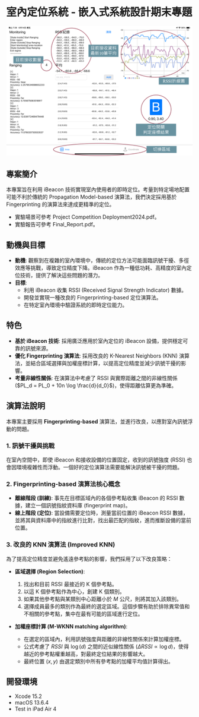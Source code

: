 # 室內定位系統 - 嵌入式系統設計期末專題
![image](https://github.com/kerry96164/iBeacon-Localization/blob/main/Report/app_layout.png)
## 專案簡介
本專案旨在利用 iBeacon 技術實現室內使用者的即時定位。考量到特定場地配置可能不利於傳統的 Propagation Model-based 演算法，我們決定採用基於 Fingerprinting 的演算法來達成更精準的定位。
* 實驗場景可參考 Project Competition Deployment2024.pdf。
* 實驗報告可參考 Final_Report.pdf。

## 動機與目標
* **動機**: 觀察到在複雜的室內環境中，傳統的定位方法可能面臨訊號干擾、多徑效應等挑戰，導致定位精度下降。iBeacon 作為一種低功耗、高精度的室內定位技術，提供了解決這些問題的潛力。
* **目標**:
    * 利用 iBeacon 收集 RSSI (Received Signal Strength Indicator) 數據。
    * 開發並實現一種改良的 Fingerprinting-based 定位演算法。
    * 在特定室內環境中驗證系統的即時定位能力。

## 特色
* **基於 iBeacon 技術**: 採用廣泛應用於室內定位的 iBeacon 設備，提供穩定可靠的訊號來源。
* **優化 Fingerprinting 演算法**: 採用改良的 K-Nearest Neighbors (KNN) 演算法，並結合區域選擇與加權座標計算，以提高定位精度並減少訊號干擾的影響。
* **考量非線性關係**: 在演算法中考慮了 RSSI 與實際距離之間的非線性關係 ($PL_d = PL_0 + 10n \log \frac{d}{d_0}$)，使得距離估算更為準確。

## 演算法說明

本專案主要採用 **Fingerprinting-based** 演算法，並進行改良，以應對室內訊號浮動的問題。

### 1. 訊號干擾與挑戰
在室內空間中，即使 iBeacon 和接收設備的位置固定，收到的訊號強度 (RSSI) 也會因環境複雜性而浮動。一個好的定位演算法需要能解決訊號被干擾的問題。

### 2. Fingerprinting-based 演算法核心概念
* **離線階段 (訓練)**: 事先在目標區域內的各個參考點收集 iBeacon 的 RSSI 數據，建立一個訊號指紋資料庫 (fingerprint map)。
* **線上階段 (定位)**: 當設備需要定位時，測量當前位置的 iBeacon RSSI 數據，並將其與資料庫中的指紋進行比對，找出最匹配的指紋，進而推斷設備的當前位置。

### 3. 改良的 KNN 演算法 (Improved KNN)
為了提高定位精度並避免遙遠參考點的影響，我們採用了以下改良策略：

* **區域選擇 (Region Selection)**:
    1.  找出和目前 RSSI 最接近的 K 個參考點。
    2.  以這 K 個參考點作為中心，創建 K 個類別。
    3.  如果其他參考點與某類別中心距離小於 $M$ 公尺，則將其加入該類別。
    4.  選擇成員最多的類別作為最終的選定區域。這個步驟有助於排除異常值和不相關的參考點，集中在最有可能的區域進行定位。

* **加權座標計算 (M-WKNN matching algorithm)**:
    * 在選定的區域內，利用訊號強度與距離的非線性關係來計算加權座標。
    * 公式考慮了 $RSSI$ 與 $\log(d)$ 之間的近似線性關係 ($\Delta RSSI \propto \log d$)，使得越近的參考點權重越高，對最終定位結果的影響越大。
    * 最終位置 $(x, y)$ 由選定類別中所有參考點的加權平均值計算得出。

## 開發環境
* Xcode 15.2
* macOS 13.6.4
* Test in iPad Air 4

